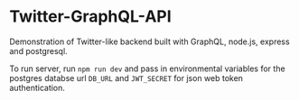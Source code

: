 # Twitter-GraphQL-API

Demonstration of Twitter-like backend built with GraphQL, node.js, express and postgresql.

To run server, run `npm run dev` and pass in environmental variables for the postgres databse url `DB_URL` and `JWT_SECRET` for json web token authentication.
